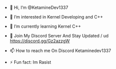 - 👋 Hi, I’m @KetamineDev1337
- 👀 I’m interested in Kernel Developing and C++
- 🌱 I’m currently learning Kernel C++
- 💞️ Join My Discord Server And Stay Updated / ud https://discord.gg/Gz2azzgW
- 📫 How to reach me On Discord Ketaminedev1337

- ⚡ Fun fact: Im Rasist

<!---
KetamineDev1337/KetamineDev1337 is a ✨ special ✨ repository because its `README.md` (this file) appears on your GitHub profile.
You can click the Preview link to take a look at your changes.
--->
